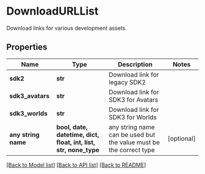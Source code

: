 # DownloadURLList

Download links for various development assets.

## Properties
Name | Type | Description | Notes
------------ | ------------- | ------------- | -------------
**sdk2** | **str** | Download link for legacy SDK2 | 
**sdk3_avatars** | **str** | Download link for SDK3 for Avatars | 
**sdk3_worlds** | **str** | Download link for SDK3 for Worlds | 
**any string name** | **bool, date, datetime, dict, float, int, list, str, none_type** | any string name can be used but the value must be the correct type | [optional]

[[Back to Model list]](../README.md#documentation-for-models) [[Back to API list]](../README.md#documentation-for-api-endpoints) [[Back to README]](../README.md)



